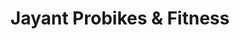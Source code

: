 ---
title: "Jayant Probikes & Fitness"
url: /bangalore/jayant-probikes-and-fitness/
shop: sports
---